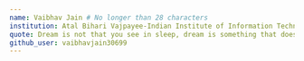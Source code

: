 ```yaml
---
name: Vaibhav Jain # No longer than 28 characters
institution: Atal Bihari Vajpayee-Indian Institute of Information Technology and Management (ABV-IIITM), Gwalior 🚩 # no longer than 58 characters
quote: Dream is not that you see in sleep, dream is something that doesn not let you sleep! # no longer than 100 characters, avoid using quotes(") to guarantee the format remains the same.
github_user: vaibhavjain30699
---
```

